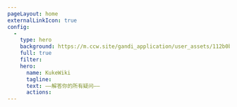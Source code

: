 ```yaml
---
pageLayout: home
externalLinkIcon: true
config:
  -
    type: hero
    background: https://m.ccw.site/gandi_application/user_assets/112b0b7697f2e2387b0c78cad7727b90.png
    full: true
    filter: 
    hero:
      name: KukeWiki
      tagline:
      text: ——解答你的所有疑问——
      actions:
---
```

